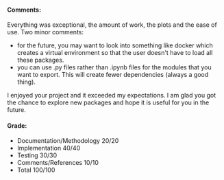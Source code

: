 #### Comments:
Everything was exceptional, the amount of work, the plots and the ease of use. Two minor comments:
-  for the future,  you may want to look into something like docker which creates a virtual environment so that the user doesn't have to load all these packages. 
- you can use .py files rather than .ipynb files for the modules that you want to export. This will create fewer dependencies (always a good thing).

I enjoyed your project and it exceeded my expectations. I am glad you got the chance to explore new packages and hope it is useful for you in the future. 

#### Grade:
+ Documentation/Methodology  20/20
+ Implementation 40/40
+ Testing 30/30
+ Comments/References 10/10
+ Total 100/100
